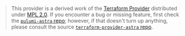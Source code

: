 > This provider is a derived work of the [Terraform Provider](https://github.com/datastax/terraform-provider-astra)
> distributed under [MPL 2.0](https://www.mozilla.org/en-US/MPL/2.0/). If you encounter a bug or missing feature,
> first check the [`pulumi-astra` repo](https://github.com/pulumiverse/pulumi-astra/issues); however, if that doesn't turn up anything,
> please consult the source [`terraform-provider-astra` repo](https://github.com/datastax/terraform-provider-astra/issues).